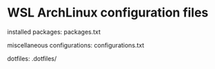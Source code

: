 # WSL ArchLinux configuration files 


installed packages: packages.txt

miscellaneous configurations:  configurations.txt

dotfiles:  .dotfiles/

